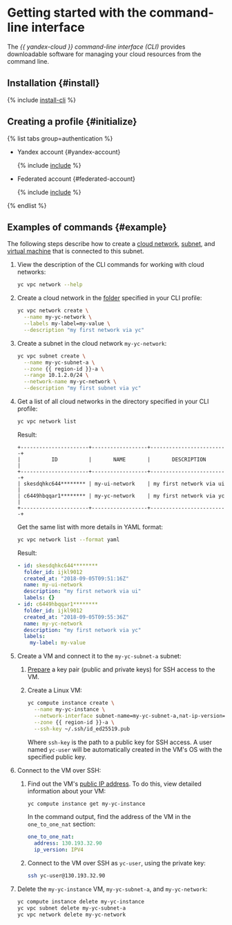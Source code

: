 # Getting started with the command-line interface


The _{{ yandex-cloud }} command-line interface (CLI)_ provides downloadable software for managing your cloud resources from the command line.


## Installation {#install}

{% include [install-cli](../_includes/cli/install-cli.md) %}

## Creating a profile {#initialize}

{% list tabs group=authentication %}

- Yandex account {#yandex-account}

   {% include [include](../_includes/cli/create-profile.md) %}

- Federated account {#federated-account}

   {% include [include](../_includes/cli/auth-federated-user.md) %}

{% endlist %}


## Examples of commands {#example}

The following steps describe how to create a [cloud network](../vpc/concepts/network.md#network), [subnet](../vpc/concepts/network.md#subnet), and [virtual machine](../compute/concepts/vm.md) that is connected to this subnet.
1. View the description of the CLI commands for working with cloud networks:

   ```bash
   yc vpc network --help
   ```

1. Create a cloud network in the [folder](../resource-manager/concepts/resources-hierarchy.md#folder) specified in your CLI profile:

   ```bash
   yc vpc network create \
     --name my-yc-network \
     --labels my-label=my-value \
     --description "my first network via yc"
   ```

1. Create a subnet in the cloud network `my-yc-network`:

   ```bash
   yc vpc subnet create \
     --name my-yc-subnet-a \
     --zone {{ region-id }}-a \
     --range 10.1.2.0/24 \
     --network-name my-yc-network \
     --description "my first subnet via yc"
   ```

1. Get a list of all cloud networks in the directory specified in your CLI profile:

   ```bash
   yc vpc network list
   ```

   Result:

   ```text
   +----------------------+------------------+-------------------------+
   |          ID          |       NAME       |       DESCRIPTION       |
   +----------------------+------------------+-------------------------+
   | skesdqhkc644******** | my-ui-network    | my first network via ui |
   | c6449hbqqar1******** | my-yc-network    | my first network via yc |
   +----------------------+------------------+-------------------------+
   ```

   Get the same list with more details in YAML format:

   ```bash
   yc vpc network list --format yaml
   ```

   Result:

   ```yaml
   - id: skesdqhkc644********
     folder_id: ijkl9012
     created_at: "2018-09-05T09:51:16Z"
     name: my-ui-network
     description: "my first network via ui"
     labels: {}
   - id: c6449hbqqar1********
     folder_id: ijkl9012
     created_at: "2018-09-05T09:55:36Z"
     name: my-yc-network
     description: "my first network via yc"
     labels:
       my-label: my-value
   ```

1. Create a VM and connect it to the `my-yc-subnet-a` subnet:
   1. [Prepare](../compute/operations/vm-connect/ssh.md#creating-ssh-keys) a key pair (public and private keys) for SSH access to the VM.
   1. Create a Linux VM:

      ```bash
      yc compute instance create \
        --name my-yc-instance \
        --network-interface subnet-name=my-yc-subnet-a,nat-ip-version=ipv4 \
        --zone {{ region-id }}-a \
        --ssh-key ~/.ssh/id_ed25519.pub
      ```

      Where `ssh-key` is the path to a public key for SSH access. A user named `yc-user` will be automatically created in the VM's OS with the specified public key.
1. Connect to the VM over SSH:
   1. Find out the VM's [public IP address](../vpc/concepts/address.md#public-addresses). To do this, view detailed information about your VM:

      ```bash
      yc compute instance get my-yc-instance
      ```

      In the command output, find the address of the VM in the `one_to_one_nat` section:

      
      ```yaml
      one_to_one_nat:
        address: 130.193.32.90
        ip_version: IPV4
      ```



   1. Connect to the VM over SSH as `yc-user`, using the private key:

      
      ```bash
      ssh yc-user@130.193.32.90
      ```



1. Delete the `my-yc-instance` VM, `my-yc-subnet-a`, and `my-yc-network`:

   ```bash
   yc compute instance delete my-yc-instance
   yc vpc subnet delete my-yc-subnet-a
   yc vpc network delete my-yc-network
   ```
